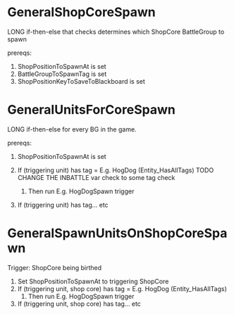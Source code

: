 # GeneralShopCoreSpawn

LONG if-then-else that checks determines which ShopCore BattleGroup to spawn

prereqs:
1. ShopPositionToSpawnAt is set
2. BattleGroupToSpawnTag is set
3. ShopPositionKeyToSaveToBlackboard is set

# GeneralUnitsForCoreSpawn

LONG if-then-else for every BG in the game.

prereqs:
1. ShopPositionToSpawnAt is set

1. If (triggering unit) has tag = E.g. HogDog (Entity_HasAllTags) TODO CHANGE THE INBATTLE var check to some tag check
    1. Then run E.g. HogDogSpawn trigger
2. If (triggering unit) has tag... etc

# GeneralSpawnUnitsOnShopCoreSpawn

Trigger: ShopCore being birthed

1. Set ShopPositionToSpawnAt to triggering ShopCore
2. If (triggering unit, shop core) has tag = E.g. HogDog (Entity_HasAllTags)
    1. Then run E.g. HogDogSpawn trigger
3. If (triggering unit, shop core) has tag... etc
